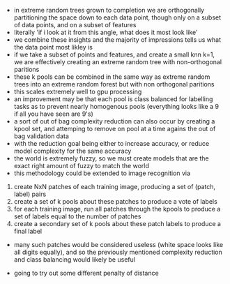 + in extreme random trees grown to completion we are orthogonally partitioning the space down to each data point, though only on a subset of data points, and on a subset of features
+ literally 'if i look at it from this angle, what does it most look like'
+ we combine these insights and the majority of impressions tells us what the data point most likley is
+ if we take a subset of points and features, and create a small knn k=1, we are effectively creating an extreme random tree with non-orthogonal paritions
+ these k pools can be combined in the same way as extreme random trees into an extreme random forest but with non orthogonal paritions
+ this scales extremely well to gpu processing
+ an improvement may be that each pool is class balanced for labelling tasks as to prevent nearly homogenous pools (everything looks like a 9 if all you have seen are 9's)
+ a sort of out of bag complexity reduction can also occur by creating a kpool set, and attemping to remove on pool at a time agains the out of bag validation data
+ with the reduction goal being either to increase accuracy, or reduce model complexity for the same accuracy
+ the world is extremely fuzzy, so we must create models that are the exact right amount of fuzzy to match the world
+ this methodology could be extended to image recognition via

1. create NxN patches of each training image, producing a set of (patch, label) pairs
2. create a set of k pools about these patches to produce a vote of labels
3. for each training image, run all patches through the kpools to produce a set of labels equal to the number of patches
4. create a secondary set of k pools about these patch labels to produce a final label

+ many such patches would be considered useless (white space looks like all digits equally), and so the previously mentioned complexity reduction and class balancing would likely be useful

+ going to try out some different penalty of distance